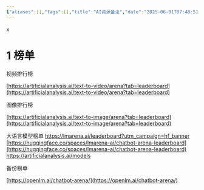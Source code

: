 ```yaml
---
{"aliases":[],"tags":[],"title":"AI资源备注","date":"2025-06-01T07:48:51+08:00","date_modify":"2025-06-23T18:03:29+08:00","dg-publish":true,"permalink":"/__Publish__/AI资源备注/","dgPassFrontmatter":true,"created":"2025-06-01T07:48:51+08:00","updated":"2025-06-23T18:03:29+08:00"}
---
```


x

# 1 榜单

视频排行榜

[https://artificialanalysis.ai/text-to-video/arena?tab=leaderboard](https://artificialanalysis.ai/text-to-video/arena?tab=leaderboard)

图像排行榜

[https://artificialanalysis.ai/text-to-image/arena?tab=leaderboard](https://artificialanalysis.ai/text-to-image/arena?tab=leaderboard)

大语言模型榜单
<https://lmarena.ai/leaderboard?utm_campaign=hf_banner>
[https://huggingface.co/spaces/lmarena-ai/chatbot-arena-leaderboard](https://huggingface.co/spaces/lmarena-ai/chatbot-arena-leaderboard)
<https://artificialanalysis.ai/models>

备份榜单

[https://openlm.ai/chatbot-arena/](https://openlm.ai/chatbot-arena/)
